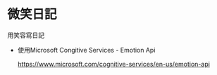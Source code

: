 # 微笑日記

用笑容寫日記

* 使用Microsoft Congitive Services - Emotion Api

  https://www.microsoft.com/cognitive-services/en-us/emotion-api
